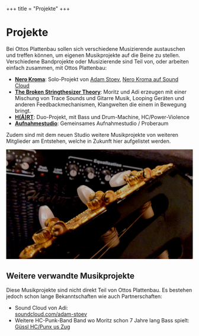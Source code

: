 +++
title = "Projekte"
+++
# Projekte

Bei Ottos Plattenbau sollen sich verschiedene Musizierende austauschen und treffen können, um eigenen Musikprojekte
auf die Beine zu stellen.
Verschiedene Bandprojekte oder Musizierende sind Teil von, oder arbeiten einfach zusammen, mit Ottos Plattenbau:

* [**Nero Kroma**](/projects/NERO_KROMA.html): Solo-Projekt von [Adam Stoev](https://soundcloud.com/adam-stoev), [Nero Kroma auf Sound Cloud](https://soundcloud.com/nero-kroma)
* [**The Broken Stringthesizer Theory**](/projects/The_Broken_Stringthesizer.html): Moritz und Adi erzeugen mit einer Mischung von Trace Sounds und Gitarre Musik, Looping Geräten und anderen Feedbackmechanismen, Klangwelten die einem in Bewegung bringt.
* [**H(Ä)RT**](/projects/HAERT.html): Duo-Projekt, mit Bass und Drum-Machine, HC/Power-Violence
* [**Aufnahmestudio**](/projects/Studio.html): Gemeinsames Aufnahmestudio / Proberaum

<!-- * **Fried Neurons**: Bandprojekt in Entwicklung -->
<!-- * **Schadensfall**: Ein Trio welches eine Stoner Rock Band bilden. -->
<!-- **Jonny Kiff**: Hip Hop / Deutschrap mit Paddl & mogle -->

Zudem sind mit dem neuen Studio weitere Musikprojekte von weiteren Mitglieder am Entstehen, welche in Zukunft hier aufgelistet werden.

![Accoustic Guitar and Bass Amp](/images/accoustic-guitar.jpg)

## Weitere verwandte Musikprojekte

Diese Musikprojekte sind nicht direkt Teil von Ottos Plattenbau.
Es bestehen jedoch schon lange Bekanntschaften wie auch Partnerschaften:

* Sound Cloud von Adi:  
  [soundcloud.com/adam-stoev](https://soundcloud.com/adam-stoev)
* Weitere HC-Punk-Band Band wo Moritz schon 7 Jahre lang Bass spielt:  
  [Güssl HC/Punx us Zug](https://xn--gssl-0ra.ch)

<!-- * Free-Tekkno: [Anemic Vulgarius](https://soundcloud.com/anemic-vulgarius) -->
